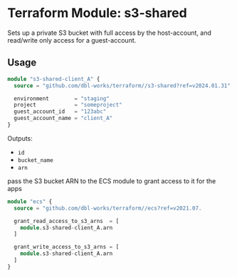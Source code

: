 # Terraform Module: s3-shared

Sets up a private S3 bucket with full access by the host-account, and read/write only access for a guest-account.

## Usage

```terraform
module "s3-shared-client_A" {
  source = "github.com/dbl-works/terraform//s3-shared?ref=v2024.01.31"

  environment        = "staging"
  project            = "someproject"
  guest_account_id   = "123abc"
  guest_account_name = "client_A"
}
```

Outputs:
* `id`
* `bucket_name`
* `arn`

pass the S3 bucket ARN to the ECS module to grant access to it for the apps

```terraform
module "ecs" {
  source = "github.com/dbl-works/terraform//ecs?ref=v2021.07.

  grant_read_access_to_s3_arns  = [
    module.s3-shared-client_A.arn
  ]

  grant_write_access_to_s3_arns = [
    module.s3-shared-client_A.arn
  ]
}
```
